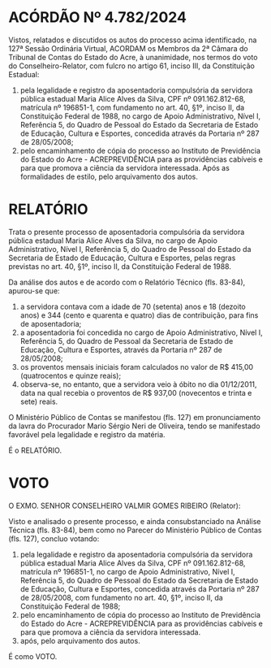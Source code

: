 # ACÓRDÃO Nº 4.782/2024

Vistos, relatados e discutidos os autos do processo acima identificado, na 127ª Sessão Ordinária Virtual, ACORDAM os Membros da 2ª Câmara do Tribunal de Contas do Estado do Acre, à unanimidade, nos termos do voto do Conselheiro-Relator, com fulcro no artigo 61, inciso III, da Constituição Estadual:

1. pela legalidade e registro da aposentadoria compulsória da servidora pública estadual Maria Alice Alves da Silva, CPF nº 091.162.812-68, matrícula nº 196851-1, com fundamento no art. 40, §1º, inciso II, da Constituição Federal de 1988, no cargo de Apoio Administrativo, Nível I, Referência 5, do Quadro de Pessoal do Estado da Secretaria de Estado de Educação, Cultura e Esportes, concedida através da Portaria nº 287 de 28/05/2008;
2. pelo encaminhamento de cópia do processo ao Instituto de Previdência do Estado do Acre - ACREPREVIDÊNCIA para as providências cabíveis e para que promova a ciência da servidora interessada. Após as formalidades de estilo, pelo arquivamento dos autos.

# RELATÓRIO

Trata o presente processo de aposentadoria compulsória da servidora pública estadual Maria Alice Alves da Silva, no cargo de Apoio Administrativo, Nível I, Referência 5, do Quadro de Pessoal do Estado da Secretaria de Estado de Educação, Cultura e Esportes, pelas regras previstas no art. 40, §1º, inciso II, da Constituição Federal de 1988.

Da análise dos autos e de acordo com o Relatório Técnico (fls. 83-84), apurou-se que:

1. a servidora contava com a idade de 70 (setenta) anos e 18 (dezoito anos) e 344 (cento e quarenta e quatro) dias de contribuição, para fins de aposentadoria;
2. a aposentadoria foi concedida no cargo de Apoio Administrativo, Nível I, Referência 5, do Quadro de Pessoal da Secretaria de Estado de Educação, Cultura e Esportes, através da Portaria nº 287 de 28/05/2008;
3. os proventos mensais iniciais foram calculados no valor de R$ 415,00 (quatrocentos e quinze reais);
4. observa-se, no entanto, que a servidora veio à óbito no dia 01/12/2011, data na qual recebia o proventos de R$ 937,00 (novecentos e trinta e sete) reais.

O Ministério Público de Contas se manifestou (fls. 127) em pronunciamento da lavra do Procurador Mario Sérgio Neri de Oliveira, tendo se manifestado favorável pela legalidade e registro da matéria.

É o RELATÓRIO.

# VOTO

O EXMO. SENHOR CONSELHEIRO VALMIR GOMES RIBEIRO (Relator):

Visto e analisado o presente processo, e ainda consubstanciado na Análise Técnica (fls. 83-84), bem como no Parecer do Ministério Público de Contas (fls. 127), concluo votando:

1. pela legalidade e registro da aposentadoria compulsória da servidora pública estadual Maria Alice Alves da Silva, CPF nº 091.162.812-68, matrícula nº 196851-1, no cargo de Apoio Administrativo, Nível I, Referência 5, do Quadro de Pessoal do Estado da Secretaria de Estado de Educação, Cultura e Esportes, concedida através da Portaria nº 287 de 28/05/2008, com fundamento no art. 40, §1º, inciso II, da Constituição Federal de 1988;
2. pelo encaminhamento de cópia do processo ao Instituto de Previdência do Estado do Acre - ACREPREVIDÊNCIA para as providências cabíveis e para que promova a ciência da servidora interessada.
3. após, pelo arquivamento dos autos.

É como VOTO.
